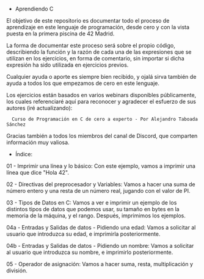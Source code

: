 - Aprendiendo C

El objetivo de este repositorio es documentar todo el proceso de aprendizaje en este lenguaje de programación, desde cero y con la vista puesta en la primera piscina de 42 Madrid.

La forma de documentar este proceso será sobre el propio código, describiendo la función y la razón de cada una de las expresiones que se utilizan en los ejercicios, en forma de comentario, sin importar si dicha expresión ha sido utilizada en ejercicios previos.

Cualquier ayuda o aporte es siempre bien recibido, y ojalá sirva también de ayuda a todos los que empezamos de cero en este lenguaje.

Los ejercicios están basados en varios webinars disponibles públicamente, los cuales referenciaré aquí para reconocer y agradecer el esfuerzo de sus autores (iré actualizando):

      Curso de Programación en C de cero a experto - Por Alejandro Taboada Sánchez
      
Gracias también a todos los miembros del canal de Discord, que comparten información muy valiosa.

- Índice:

01 - Imprimir una línea y lo básico: 
Con este ejemplo, vamos a imprimir una línea que dice "Hola 42".

02 - Directivas del preprocesador y Variables: Vamos a hacer una suma de número entero y una resta de un número real, jugando con el valor de PI.

03 - Tipos de Datos en C: Vamos a ver e imprimir un ejemplo de los distintos tipos de datos que podemos usar, su tamaño en bytes en la memoria de la máquina, y el rango. Después, imprimimos los ejemplos.

04a - Entradas y Salidas de datos - Pidiendo una edad: Vamos a solicitar al usuario que introduzca su edad, e imprimirla posteriormente.

04b - Entradas y Salidas de datos - Pidiendo un nombre: Vamos a solicitar al usuario que introduzca su nombre, e imprimirlo posteriormente.

05 - Operador de asignación: Vamos a hacer suma, resta, multiplicación y división.
